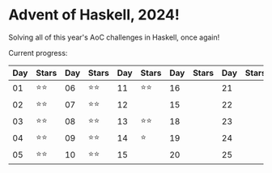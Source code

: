 # Advent of Haskell, 2024!

Solving all of this year's AoC challenges in Haskell, once again!

Current progress:

|Day|Stars|Day|Stars|Day|Stars|Day|Stars|Day|Stars|
|---|---|---|---|---|---|---|---|---|---|
|01|⭐️⭐️|06|⭐️⭐️|11|⭐️⭐️|16||21||
|02|⭐️⭐️|07|⭐️⭐️|12||15||22||
|03|⭐️⭐️|08|⭐️⭐️|13|⭐️⭐️|18||23||
|04|⭐️⭐️|09|⭐️⭐️|14|⭐️|19||24||
|05|⭐️⭐️|10|⭐️⭐️|15||20||25||

